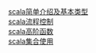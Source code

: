 [scala简单介绍及基本类型](scala(一)基本类型.md)  
[scala流程控制](scala(二)流程控制.md)  
[scala高阶函数](scala(三)高阶函数.md)  
[scala集合使用](scala(四)集合使用.md)
